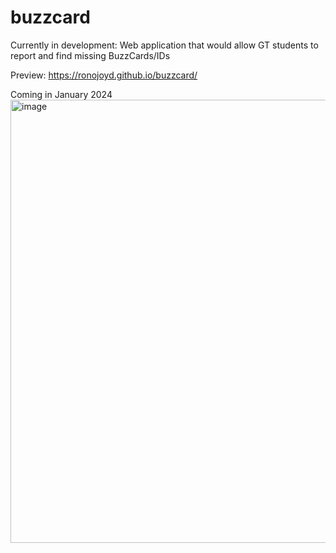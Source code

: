 # buzzcard
Currently in development: Web application that would allow GT students to report and find missing BuzzCards/IDs

Preview: https://ronojoyd.github.io/buzzcard/

Coming in January 2024
<img width="709" alt="image" src="https://github.com/ronojoyd/buzzcard/assets/56742512/3d926f46-beb2-4623-bc83-fc958a3a1ef2">
